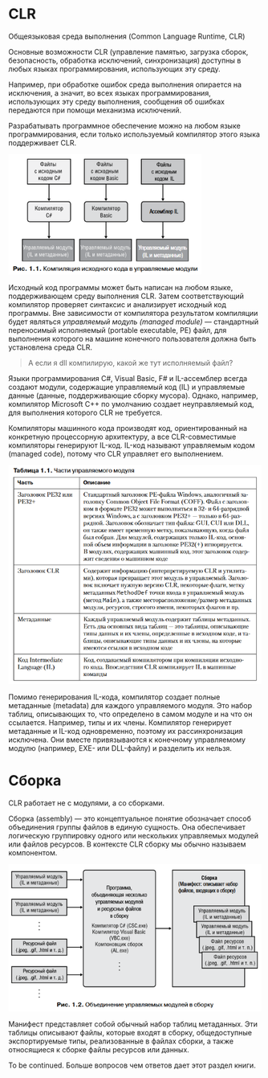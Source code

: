# CLR

Общеязыковая среда выполнения (Common Language Runtime, CLR)

Основные возможности CLR (управление памятью, загрузка сборок, безопасность, обработка исключений, синхронизация) доступны в любых языках программирования, использующих эту среду.

Например, при обработке ошибок среда выполнения опирается на исключения, а значит, во всех языках программирования, использующих эту среду выполнения, сообщения об ошибках передаются при помощи механизма исключений.

Разрабатывать программное обеспечение можно на любом языке программирования, если только используемый компилятор этого языка поддерживает CLR.

<img src="img/image-20200919103001013.png" alt="image-20200919103001013" style="zoom:80%;" />

Исходный код программы может быть написан на любом языке, поддерживающем среду выполнения CLR. Затем соответствующий компилятор проверяет синтаксис и анализирует исходный код программы. Вне зависимости от компилятора результатом компиляции будет являться *управляемый модуль (managed module)* — стандартный переносимый исполняемый (portable executable, PE) файл, для выполнения которого на машине конечного пользователя должна быть установлена среда CLR.

> А если я dll компилирую, какой же тут исполняемый файл?

Языки программирования C#, Visual Basic, F# и IL-ассемблер всегда создают модули, содержащие управляемый код (IL) и управляемые данные (данные, поддерживающие сборку мусора). Однако, например, компилятор Microsoft C++ по умолчанию создает неуправляемый код, для выполнения которого CLR не требуется.

Компиляторы машинного кода производят код, ориентированный на конкретную процессорную архитектуру, а все CLR-совместимые компиляторы генерируют IL-код. IL-код называют управляемым кодом (managed code), потому что CLR управляет его выполнением.

<img src="img/image-20200919103547395.png" alt="image-20200919103547395" style="zoom:80%;" />

Помимо генерирования IL-кода, компилятор создает полные метаданные (metadata) для каждого управляемого модуля. Это набор таблиц, описывающих то, что определено в самом модуле и на что он ссылается. Например, типы и их члены. Компилятор генерирует метаданные и IL-код одновременно, поэтому их рассинхронизация исключена. Они вместе привязываются к конечному управляемому модулю (например, EXE- или DLL-файлу) и разделить их нельзя.



# Сборка

CLR работает не с модулями, а со сборками.

Сборка (assembly) — это концептуальное понятие обозначает способ объединения группы файлов в единую сущность.  Она обеспечивает логическую группировку одного или нескольких управляемых модулей или файлов ресурсов. В контексте CLR сборку мы обычно называем компонентом.

<img src="img/image-20200919111302315.png" alt="image-20200919111302315" style="zoom:80%;" />

 Манифест представляет собой обычный набор таблиц метаданных. Эти таблицы описывают файлы, которые входят в сборку, общедоступные экспортируемые типы, реализованные в файлах сборки, а также относящиеся к сборке файлы ресурсов или данных.

To be continued. Больше вопросов чем ответов дает этот раздел книги.